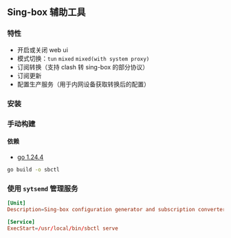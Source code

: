 ## Sing-box 辅助工具

### 特性

- 开启或关闭 web ui
- 模式切换：`tun` `mixed` `mixed(with system proxy)`
- 订阅转换（支持 clash 转 sing-box 的部分协议）
- 订阅更新
- 配置生产服务（用于内网设备获取转换后的配置）

### 安装

### 手动构建

#### 依赖

- [go 1.24.4](https://go.dev/)

```bash
go build -o sbctl
```

### 使用 `sytsemd` 管理服务

```toml
[Unit]
Description=Sing-box configuration generator and subscription converter

[Service]
ExecStart=/usr/local/bin/sbctl serve
```
